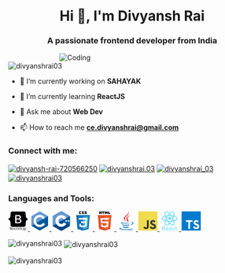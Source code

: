 
<h1 align="center">Hi 👋, I'm Divyansh Rai</h1>
<h3 align="center">A passionate frontend developer from India</h3>

<img align="right" alt="Coding" width="400" src="https://media.tenor.com/y2JXkY1pXkwAAAAM/cat-computer.gif">

<p align="left"> <img src="https://komarev.com/ghpvc/?username=divyanshrai03&label=Profile%20views&color=0e75b6&style=flat" alt="divyanshrai03" /> </p>

- 🔭 I’m currently working on **SAHAYAK**

- 🌱 I’m currently learning **ReactJS**

- 💬 Ask me about **Web Dev**

- 📫 How to reach me **ce.divyanshrai@gmail.com**

<h3 align="left">Connect with me:</h3>
<p align="left">
<a href="https://linkedin.com/in/divyansh-rai-720566250" target="blank"><img align="center" src="https://raw.githubusercontent.com/rahuldkjain/github-profile-readme-generator/master/src/images/icons/Social/linked-in-alt.svg" alt="divyansh-rai-720566250" height="30" width="40" /></a>
<a href="https://instagram.com/divyanshrai.03" target="blank"><img align="center" src="https://raw.githubusercontent.com/rahuldkjain/github-profile-readme-generator/master/src/images/icons/Social/instagram.svg" alt="divyanshrai.03" height="30" width="40" /></a>
<a href="https://www.leetcode.com/divyanshrai_03" target="blank"><img align="center" src="https://raw.githubusercontent.com/rahuldkjain/github-profile-readme-generator/master/src/images/icons/Social/leet-code.svg" alt="divyanshrai_03" height="30" width="40" /></a>
<a href="https://auth.geeksforgeeks.org/user/divyanshrai03" target="blank"><img align="center" src="https://raw.githubusercontent.com/rahuldkjain/github-profile-readme-generator/master/src/images/icons/Social/geeks-for-geeks.svg" alt="divyanshrai03" height="30" width="40" /></a>
</p>

<h3 align="left">Languages and Tools:</h3>
<p align="left"> <a href="https://getbootstrap.com" target="_blank" rel="noreferrer"> <img src="https://raw.githubusercontent.com/devicons/devicon/master/icons/bootstrap/bootstrap-plain-wordmark.svg" alt="bootstrap" width="40" height="40"/> </a> <a href="https://www.cprogramming.com/" target="_blank" rel="noreferrer"> <img src="https://raw.githubusercontent.com/devicons/devicon/master/icons/c/c-original.svg" alt="c" width="40" height="40"/> </a> <a href="https://www.w3schools.com/cpp/" target="_blank" rel="noreferrer"> <img src="https://raw.githubusercontent.com/devicons/devicon/master/icons/cplusplus/cplusplus-original.svg" alt="cplusplus" width="40" height="40"/> </a> <a href="https://www.w3schools.com/css/" target="_blank" rel="noreferrer"> <img src="https://raw.githubusercontent.com/devicons/devicon/master/icons/css3/css3-original-wordmark.svg" alt="css3" width="40" height="40"/> </a> <a href="https://www.w3.org/html/" target="_blank" rel="noreferrer"> <img src="https://raw.githubusercontent.com/devicons/devicon/master/icons/html5/html5-original-wordmark.svg" alt="html5" width="40" height="40"/> </a> <a href="https://www.java.com" target="_blank" rel="noreferrer"> <img src="https://raw.githubusercontent.com/devicons/devicon/master/icons/java/java-original.svg" alt="java" width="40" height="40"/> </a> <a href="https://developer.mozilla.org/en-US/docs/Web/JavaScript" target="_blank" rel="noreferrer"> <img src="https://raw.githubusercontent.com/devicons/devicon/master/icons/javascript/javascript-original.svg" alt="javascript" width="40" height="40"/> </a> <a href="https://reactjs.org/" target="_blank" rel="noreferrer"> <img src="https://raw.githubusercontent.com/devicons/devicon/master/icons/react/react-original-wordmark.svg" alt="react" width="40" height="40"/> </a> <a href="https://www.typescriptlang.org/" target="_blank" rel="noreferrer"> <img src="https://raw.githubusercontent.com/devicons/devicon/master/icons/typescript/typescript-original.svg" alt="typescript" width="40" height="40"/> </a> </p>

<p><img align="left" src="https://github-readme-stats.vercel.app/api/top-langs?username=divyanshrai03&show_icons=true&locale=en&layout=compact" alt="divyanshrai03" /></p>

<p>&nbsp;<img align="center" src="https://github-readme-stats.vercel.app/api?username=divyanshrai03&show_icons=true&locale=en" alt="divyanshrai03" /></p>

<p><img align="center" src="https://github-readme-streak-stats.herokuapp.com/?user=divyanshrai03&" alt="divyanshrai03" /></p>
